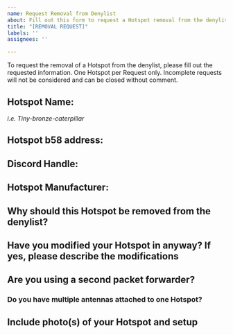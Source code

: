 ```yaml
---
name: Request Removal from Denylist
about: Fill out this form to request a Hotspot removal from the denylist
title: "[REMOVAL REQUEST]"
labels: ''
assignees: ''

---
```


To request the removal of a Hotspot from the denylist, please fill out the requested information.
One Hotspot per Request only.
Incomplete requests will not be considered and can be closed without comment.

## Hotspot Name:
_i.e. Tiny-bronze-caterpillar_

## Hotspot b58 address:

## Discord Handle:

## Hotspot Manufacturer:


## Why should this Hotspot be removed from the denylist?


## Have you modified your Hotspot in anyway? If yes, please describe the modifications


## Are you using a second packet forwarder? 


### Do you have multiple antennas attached to one Hotspot?


## Include photo(s) of your Hotspot and setup
